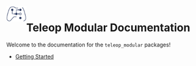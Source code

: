 
<picture align="left">
  <source media="(prefers-color-scheme: light)" srcset="assets/logo.svg">
  <source media="(prefers-color-scheme: dark)" srcset="assets/logo_white.svg">
  <img src="assets/logo.svg" alt="teleop_modular logo" align="left" height="40">
</picture>

# Teleop Modular Documentation

Welcome to the documentation for the `teleop_modular` packages! 

- [Getting Started](./getting_started.md)